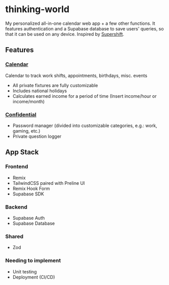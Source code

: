 # thinking-world

My personalized all-in-one calendar web app + a few other functions.
It features authentication and a Supabase database to save users' queries, so that it can be used on any device.
Inspired by [Supershift](https://supershift.app/).

## Features

### <u>Calendar</u>

Calendar to track work shifts, appointments, birthdays, misc. events

- All private fixtures are fully customizable
- Includes national holidays
- Calculates earned income for a period of time (Insert income/hour or income/month)

### <u>Confidential</u>

- Password manager (divided into customizable categories, e.g.: work, gaming, etc.)
- Private question logger

## App Stack

### Frontend

- Remix
- TailwindCSS paired with Preline UI
- Remix Hook Form
- Supabase SDK

### Backend

- Supabase Auth
- Supabase Database

### Shared

- Zod

### Needing to implement

- Unit testing
- Deployment (CI/CD)
